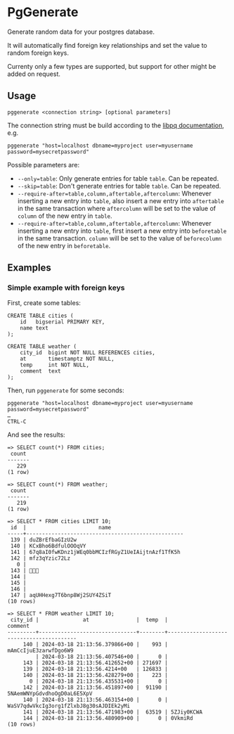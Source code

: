 # PgGenerate

Generate random data for your postgres database.

It will automatically find foreign key relationships and set the value to random foreign keys.

Currenty only a few types are supported, but support for other might be added on request.

## Usage

```
pggenerate <connection string> [optional parameters]
```

The connection string must be build according to the [libpq documentation](https://www.postgresql.org/docs/current/libpq-connect.html#LIBPQ-CONNSTRING), e.g.

```
pggenerate "host=localhost dbname=myproject user=myusername password=mysecretpassword"
```

Possible parameters are:

 - `--only=table`: Only generate entries for table `table`. Can be repeated.
 - `--skip=table`: Don't generate entries for table `table`. Can be repeated.
 - `--require-after=table,column,aftertable,aftercolumn`: Whenever inserting a new entry into `table`, also insert a new entry into `aftertable` in the same transaction where `aftercolumn` will be set to the value of `column` of the new entry in `table`.
 - `--require-after=table,column,aftertable,aftercolumn`: Whenever inserting a new entry into `table`, first insert a new entry into `beforetable` in the same transaction. `column` will be set to the value of `beforecolumn` of the new entry in `beforetable`.


## Examples

### Simple example with foreign keys
First, create some tables:

```
CREATE TABLE cities (
    id   bigserial PRIMARY KEY,
    name text
);

CREATE TABLE weather (
    city_id  bigint NOT NULL REFERENCES cities,
    at       timestamptz NOT NULL,
    temp     int NOT NULL,
    comment  text
);
```

Then, run `pggenerate` for some seconds:

```
pggenerate "host=localhost dbname=myproject user=myusername password=mysecretpassword"
…
CTRL-C
```

And see the results:

```
=> SELECT count(*) FROM cities;
 count
-------
   229
(1 row)

=> SELECT count(*) FROM weather;
 count
-------
   219
(1 row)

=> SELECT * FROM cities LIMIT 10;
 id  |                       name
-----+--------------------------------------------------
 139 | duZBrEfbaGIzU2w
 140 | KCxBho6BdfulOOOqVY
 141 | 67q8aI0fwKDnz1jWEq0bbMCIzfRGyZ1UeIAijtnAzf1TfK5h
 142 | mfz3qYzic72Lz
   0 |
 143 | 󈩠򃄠𝛞
 144 |
 145 |
 146 |
 147 | aqUHHexg7T6bnp8Wj2SUY4ZSiT
(10 rows)

=> SELECT * FROM weather LIMIT 10;
 city_id |              at               |  temp  |                 comment
---------+-------------------------------+--------+-----------------------------------------
     140 | 2024-03-18 21:13:56.379866+00 |    993 | mAmCcIjuE3zarwfDgo6W9
         | 2024-03-18 21:13:56.407546+00 |      0 |
     143 | 2024-03-18 21:13:56.412652+00 | 271697 |
     139 | 2024-03-18 21:13:56.4214+00   | 126833 |
     140 | 2024-03-18 21:13:56.428279+00 |    223 |
       0 | 2024-03-18 21:13:56.435531+00 |      0 |
     142 | 2024-03-18 21:13:56.451897+00 |  91190 | 5NAemWNYpGdvdhoOgD0aL6E5XpV
     140 | 2024-03-18 21:13:56.463154+00 |      0 | WaSV7qdwVkcIg3org1fZlxbJ8g30sAJDIEk2yMi
     141 | 2024-03-18 21:13:56.471983+00 |  63519 | 5ZJiy0KCWA
     144 | 2024-03-18 21:13:56.480909+00 |      0 | 0VkmiRd
(10 rows)
```

